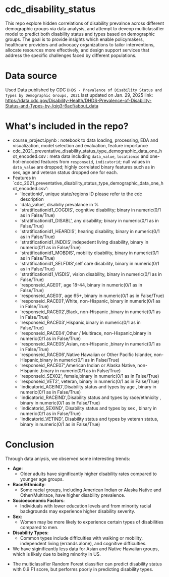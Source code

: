 # cdc_disability_status
This repo explore hidden correlations of disability prevalnce across different demographic groups via data analysis, and attempt to deveop multiclassifier model to predict both disability status and types based on demographic groups. The goal is to provide insights which enable policymakers, healthcare providers and advocacy organizations to tailor interventions, allocate resources more effectively, and design support services that address the specific challenges faced by different populations. 

# Data source
Used Data published by CDC  `DHDS - Prevalence of Disability Status and Types by Demographic Groups, 2021` last updated on Jan. 29, 2025
link: https://data.cdc.gov/Disability-Health/DHDS-Prevalence-of-Disability-Status-and-Types-by-/qjg3-6acf/about_data

# What's included in the repo?
- course_project.ipynb : notebook to data loading, processing, EDA and visualization, model selection and evaluation, feature importance
- cdc_2021_preventative_disability_status_type_demographic_data_one_hot_encoded.csv : meta data including `data_value`, `locationid` and one-hot-encoded features from `responseid`, `indicatorid`; null values in `data_value` are dropped; highly correlated binary features such as in sex, age and veteran status dropped one for each.
- Features in `cdc_2021_preventative_disability_status_type_demographic_data_one_hot_encoded.csv':
  - 'locationid', unique state/regions ID please refer to the cdc description
  - 'data_value', disabiliy prevalance in % 
  - 'stratificationid1_COGDIS', cognitive disability; binary in numeric(0/1 as in False/True)
  - 'stratificationid1_DISABL', any disability; binary in numeric(0/1 as in False/True)
  - 'stratificationid1_HEARDIS', hearing disability, binary in numeric(0/1 as in False/True)
  - 'stratificationid1_INDDIS',indepedent living disability, binary in numeric(0/1 as in False/True)
  - 'stratificationid1_MOBDIS', mobility disability, binary in numeric(0/1 as in False/True)
  - 'stratificationid1_SELFDIS',self care disability, binary in numeric(0/1 as in False/True)
  - 'stratificationid1_VISDIS', vision disability, binary in numeric(0/1 as in False/True)
  - 'responseid_AGE01', age 18-44, binary in numeric(0/1 as in False/True)
  - 'responseid_AGE03', age 65+, binary in numeric(0/1 as in False/True)
  - 'responseid_RACE01',White, non-Hispanic, binary in numeric(0/1 as in False/True)
  - 'responseid_RACE02',Black, non-Hispanic ,binary in numeric(0/1 as in False/True)
  - 'responseid_RACE03',Hispanic,binary in numeric(0/1 as in False/True)
  - 'responseid_RACE04',Other / Multirace, non-Hispanic,binary in numeric(0/1 as in False/True)
  - 'responseid_RACE05',Asian, non-Hispanic ,binary in numeric(0/1 as in False/True)
  - 'responseid_RACE06',Native Hawaiian or Other Pacific Islander, non-Hispanic,binary in numeric(0/1 as in False/True)
  - 'responseid_RACE07',American Indian or Alaska Native, non-Hispanic  ,binary in numeric(0/1 as in False/True)
  - 'responseid_SEX02', female,binary in numeric(0/1 as in False/True)
  - 'responseid_VET2', veteran, binary in numeric(0/1 as in False/True)
  - 'indicatorid_AGEIND',Disability status and types by age , binary in numeric(0/1 as in False/True)
  - 'indicatorid_RACEIND',Disability status and types by race/ethnicity , binary in numeric(0/1 as in False/True)
  - 'indicatorid_SEXIND', Disability status and types by sex , binary in numeric(0/1 as in False/True)
  - 'indicatorid_VETIND', Disability status and types by veteran status, binary in numeric(0/1 as in False/True)
 
 # Conclusion
 Through data anlysis, we observed some interesting trends:
 * **Age**:
    * Older adults have significantly higher disability rates compared to younger age groups. 
* **Race/Ethnicity**:
    * Some racial groups, including American Indian or Alaska Native and Other/Multirace, have higher disability prevalence. 
* **Socioeconomic Factors**:
    * Individuals with lower education levels and from minority racial backgrounds may experience higher disability severity. 
* **Sex**:
    * Women may be more likely to experience certain types of disabilities compared to men. 
* **Disability Types**:
    * Common types include difficulties with walking or mobility, independent living (errands alone), and cognitive difficulties.
* We have siginificantly less data for Asian and Native Hawaiian groups, which is likely due to being minority in US.

- The multiclassifier Random Forest classifier can predict disability status with 0.9 F1 score, but performs poorly in predicting disability types.
